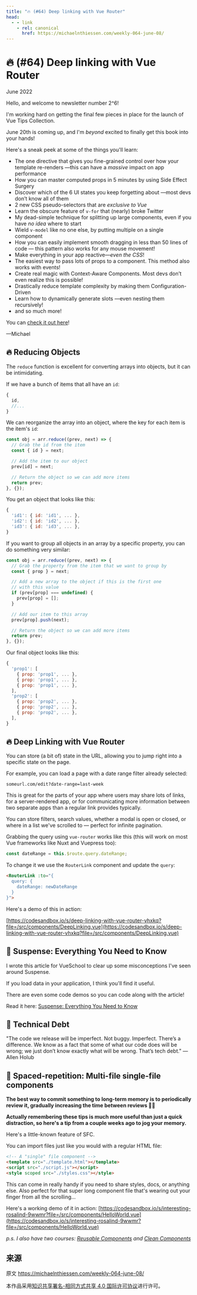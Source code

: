 ```yaml
---
title: "🔥 (#64) Deep linking with Vue Router"
head:
  - - link
    - rel: canonical
      href: https://michaelnthiessen.com/weekly-064-june-08/
---
```

# 🔥 (#64) Deep linking with Vue Router

June 2022

Hello, and welcome to newsletter number 2^6!

I'm working hard on getting the final few pieces in place for the launch of Vue Tips Collection.

June 20th is coming up, and I'm *beyond* excited to finally get this book into your hands!

Here's a sneak peek at some of the things you'll learn:

* The one directive that gives you fine-grained control over how your template re-renders —this can have a *massive* impact on app performance
* How you can master computed props in 5 minutes by using Side Effect Surgery
* Discover which of the 6 UI states you keep forgetting about —most devs don’t know all of them
* 2 new CSS pseudo-selectors that are *exclusive to Vue*
* Learn the obscure feature of `v-for` that (nearly) broke Twitter
* My dead-simple technique for splitting up large components, even if you have *no idea* where to start
* Wield `v-model` like no one else, by putting multiple on a single component
* How you can easily implement smooth dragging in less than 50 lines of code — this pattern also works for any mouse movement!
* Make everything in your app reactive—*even the CSS*!
* The easiest way to pass lots of props to a component. This method also works with events!
* Create real magic with Context-Aware Components. Most devs don’t even realize this is possible!
* Drastically reduce template complexity by making them Configuration-Driven
* Learn how to dynamically generate slots —even nesting them recursively!
* and so much more!

You can [check it out here](https://michaelnthiessen.com/vue-tips-collection)!

—Michael

## 🔥 Reducing Objects

The `reduce` function is excellent for converting arrays into objects, but it can be intimidating.

If we have a bunch of items that all have an `id`:

```javascript
{
  id,
  //...
}
```

We can reorganize the array into an object, where the key for each item is the item's `id`:

```javascript
const obj = arr.reduce((prev, next) => {
  // Grab the id from the item
  const { id } = next;

  // Add the item to our object
  prev[id] = next;

  // Return the object so we can add more items
  return prev;
}, {});
```

You get an object that looks like this:

```javascript
{
  'id1': { id: 'id1', ... },
  'id2': { id: 'id2', ... },
  'id3': { id: 'id3', ... },
}
```

If you want to group all objects in an array by a specific property, you can do something very similar:

```javascript
const obj = arr.reduce((prev, next) => {
  // Grab the property from the item that we want to group by
  const { prop } = next;

  // Add a new array to the object if this is the first one
  // with this value
  if (prev[prop] === undefined) {
    prev[prop] = [];
  }

  // Add our item to this array
  prev[prop].push(next);

  // Return the object so we can add more items
  return prev;
}, {});
```

Our final object looks like this:

```javascript
{
  'prop1': [
    { prop: 'prop1', ... },
    { prop: 'prop1', ... },
    { prop: 'prop1', ... },
  ],
  'prop2': [
    { prop: 'prop2', ... },
    { prop: 'prop2', ... },
    { prop: 'prop2', ... },
  ],
}
```

## 🔥 Deep Linking with Vue Router

You can store (a bit of) state in the URL, allowing you to jump right into a specific state on the page.

For example, you can load a page with a date range filter already selected:

```
someurl.com/edit?date-range=last-week
```

This is great for the parts of your app where users may share lots of links, for a server-rendered app, or for communicating more information between two separate apps than a regular link provides typically.

You can store filters, search values, whether a modal is open or closed, or where in a list we've scrolled to — perfect for infinite pagination.

Grabbing the query using `vue-router` works like this (this will work on most Vue frameworks like Nuxt and Vuepress too):

```javascript
const dateRange = this.$route.query.dateRange;
```

To change it we use the `RouterLink` component and update the `query`:

```html
<RouterLink :to="{
  query: {
    dateRange: newDateRange
  }
}">
```

Here's a demo of this in action:

[https://codesandbox.io/s/deep-linking-with-vue-router-vhxkq?file=/src/components/DeepLinking.vue](https://codesandbox.io/s/deep-linking-with-vue-router-vhxkq?file=/src/components/DeepLinking.vue)

## 📜 Suspense: Everything You Need to Know

I wrote this article for VueSchool to clear up some misconceptions I've seen around Suspense.

If you load data in your application, I think you'll find it useful.

There are even some code demos so you can code along with the article!

Read it here: [Suspense: Everything You Need to Know](https://vueschool.io/articles/vuejs-tutorials/suspense-everything-you-need-to-know/)

## 💬 Technical Debt

"The code we release will be imperfect. Not buggy. Imperfect. There’s a difference. We know as a fact that some of what our code does will be wrong; we just don’t know exactly what will be wrong. That’s tech debt." —Allen Holub

## 🧠 Spaced-repetition: Multi-file single-file components

**The best way to commit something to long-term memory is to periodically review it, gradually increasing the time between reviews 👨‍🔬**

**Actually remembering these tips is much more useful than just a quick distraction, so here's a tip from a couple weeks ago to jog your memory.**

Here's a little-known feature of SFC.

You can import files just like you would with a regular HTML file:

```html
<!-- A "single" file component -->
<template src="./template.html"></template>
<script src="./script.js"></script>
<style scoped src="./styles.css"></style>
```

This can come in really handy if you need to share styles, docs, or anything else. Also perfect for that super long component file that's wearing out your finger from all the scrolling...

Here's a working demo of it in action: [https://codesandbox.io/s/interesting-rosalind-9wwmr?file=/src/components/HelloWorld.vue](https://codesandbox.io/s/interesting-rosalind-9wwmr?file=/src/components/HelloWorld.vue)

*p.s. I also have two courses: [Reusable Components](https://michaelnthiessen.com/reusable-components) and [Clean Components](https://michaelnthiessen.com/clean-components)*

## 来源

原文 https://michaelnthiessen.com/weekly-064-june-08/

本作品采用[知识共享署名-相同方式共享 4.0 国际许可协议](http://creativecommons.org/licenses/by-sa/4.0/)进行许可。